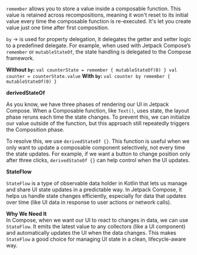 `remember` allows you to store a value inside a composable function. This value is retained across recompositions, meaning it won't reset to its initial value every time the composable function is re-executed. It's let you create value just one time after first composition.

`by` -> is used for property delegation, it delegates the getter and setter logic to a predefined delegate. For example, when used with Jetpack Compose’s `remember` or `mutableStateOf`, the state handling is delegated to the Compose framework.

**Without `by`:**
`val counterState = remember { mutableStateOf(0) } val counter = counterState.value`
**With `by`:**
`val counter by remember { mutableStateOf(0) }`

**derivedStateOf**

As you know, we have three phases of rendering our UI in Jetpack Compose. When a Composable function, like `Text()`, uses state, the layout phase reruns each time the state changes. To prevent this, we can initialize our value outside of the function, but this approach still repeatedly triggers the Composition phase.

To resolve this, we use `derivedStateOf {}`. This function is useful when we only want to update a composable component selectively, not every time the state updates. For example, if we want a button to change position only after three clicks, `derivedStateOf {}` can help control when the UI updates.

**StateFlow**

`StateFlow` is a type of observable data holder in Kotlin that lets us manage and share UI state updates in a predictable way. In Jetpack Compose, it helps us handle state changes efficiently, especially for data that updates over time (like UI data in response to user actions or network calls).

**Why We Need It**  
In Compose, when we want our UI to react to changes in data, we can use `StateFlow`. It emits the latest value to any collectors (like a UI component) and automatically updates the UI when the data changes. This makes `StateFlow` a good choice for managing UI state in a clean, lifecycle-aware way.